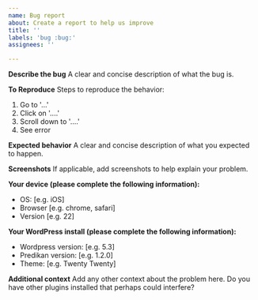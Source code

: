 ```yaml
---
name: Bug report
about: Create a report to help us improve
title: ''
labels: 'bug :bug:'
assignees: ''

---
```


**Describe the bug**
A clear and concise description of what the bug is.

**To Reproduce**
Steps to reproduce the behavior:
1. Go to '...'
2. Click on '....'
3. Scroll down to '....'
4. See error

**Expected behavior**
A clear and concise description of what you expected to happen.

**Screenshots**
If applicable, add screenshots to help explain your problem.

**Your device (please complete the following information):**
 - OS: [e.g. iOS]
 - Browser [e.g. chrome, safari]
 - Version [e.g. 22]

**Your WordPress install (please complete the following information):**
 - Wordpress version: [e.g. 5.3]
 - Predikan version: [e.g. 1.2.0]
 - Theme: [e.g. Twenty Twenty]

**Additional context**
Add any other context about the problem here. Do you have other plugins installed that perhaps could interfere?

